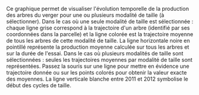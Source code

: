 Ce graphique permet de visualiser l'évolution temporelle de la production des arbres du verger pour une ou plusieurs modalité de taille (à sélectionner). 
Dans le cas où une seule modalité de taille est sélectionnée : chaque ligne grise correspond à la trajectoire d'un arbre (identifié par ses coordonnées dans la parcelle) et la ligne colorée est la trajectoire moyenne de tous les arbres de cette modalité de taille. La ligne horizontale noire en pointillé représente la production moyenne calculée sur tous les arbres et sur la durée de l'essai.
Dans le cas où plusieurs modalités de taille sont sélectionnées : seules les trajectoires moyennes par modalité de taille sont représentées. Passez la souris sur une ligne pour mettre en évidence une trajectoire donnée ou sur les points colorés pour obtenir la valeur exacte des moyennes.
La ligne verticale blanche entre 2011 et 2012 symbolise le début des cycles de taille.
